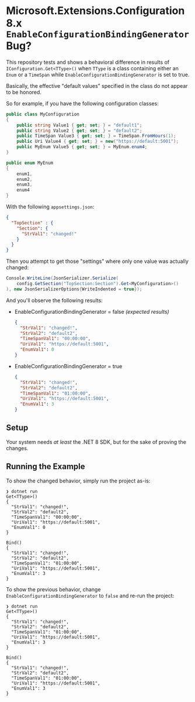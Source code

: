 # Microsoft.Extensions.Configuration 8.x `EnableConfigurationBindingGenerator` Bug?

This repository tests and shows a behavioral difference in results of `IConfiguration.Get<TType>()` when `TType` is a
class containing either an `Enum` or a `TimeSpan` while `EnableConfigurationBindingGenerator` is set to true.

Basically, the effective "default values" specified in the class do not appear to be honored.

So for example, if you have the following configuration classes:

```csharp
public class MyConfiguration
{
    public string Value1 { get; set; } = "default1";
    public string Value2 { get; set; } = "default2";
    public TimeSpan Value3 { get; set; } = TimeSpan.FromHours(1);
    public Uri Value4 { get; set; } = new("https://default:5001");
    public MyEnum Value5 { get; set; } = MyEnum.enum4;
}

public enum MyEnum
{
    enum1,
    enum2,
    enum3,
    enum4
}
```

With the following `appsettings.json`:

```json
{
  "TopSection" : {
    "Section": {
      "StrVal1": "changed!"
    }
  }
}
```

Then you attempt to get those "settings" where only one value was actually changed:

```csharp
Console.WriteLine(JsonSerializer.Serialize(
    config.GetSection("TopSection:Section").Get<MyConfiguration>()
), new JsonSerializerOptions{WriteIndented = true});
```

And you'll observe the following results:

- EnableConfigurationBindingGenerator = false *(expected results)*
  ```json
  {
    "StrVal1": "changed!",
    "StrVal2": "default2",
    "TimeSpanVal1": "00:00:00",
    "UriVal1": "https://default:5001",
    "EnumVal1": 0
  }
  ```

- EnableConfigurationBindingGenerator = true
  ```json
  {
    "StrVal1": "changed!",
    "StrVal2": "default2",
    "TimeSpanVal1": "01:00:00",
    "UriVal1": "https://default:5001",
    "EnumVal1": 3
  }
  ```

## Setup

Your system needs _at least_ the .NET 8 SDK, but for the sake of proving the changes.

## Running the Example

To show the changed behavior, simply run the project as-is:

```shell
❯ dotnet run
Get<TType>()
{
  "StrVal1": "changed!",
  "StrVal2": "default2",
  "TimeSpanVal1": "00:00:00",
  "UriVal1": "https://default:5001",
  "EnumVal1": 0
}

Bind()
{
  "StrVal1": "changed!",
  "StrVal2": "default2",
  "TimeSpanVal1": "01:00:00",
  "UriVal1": "https://default:5001",
  "EnumVal1": 3
}
```

To show the previous behavior, change `EnableConfigurationBindingGenerator` to `false` and re-run the project:

```shell
❯ dotnet run
Get<TType>()
{
  "StrVal1": "changed!",
  "StrVal2": "default2",
  "TimeSpanVal1": "01:00:00",
  "UriVal1": "https://default:5001",
  "EnumVal1": 3
}

Bind()
{
  "StrVal1": "changed!",
  "StrVal2": "default2",
  "TimeSpanVal1": "01:00:00",
  "UriVal1": "https://default:5001",
  "EnumVal1": 3
}
```
